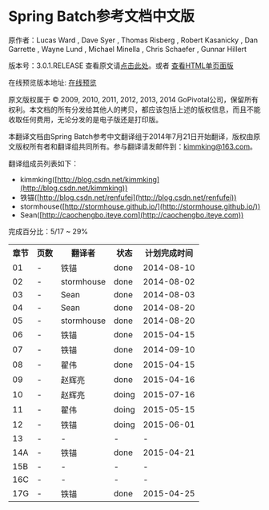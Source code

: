 # Spring Batch参考文档中文版

原作者：Lucas Ward , Dave Syer , Thomas Risberg , Robert Kasanicky , Dan Garrette , Wayne Lund , Michael Minella , Chris Schaefer , Gunnar Hillert

版本号：3.0.1.RELEASE 查看原文请[点击此处](http://docs.spring.io/spring-batch/trunk/reference/html/index.html)。或者 [查看HTML单页面版](http://docs.spring.io/spring-batch/trunk/reference/htmlsingle/index.html)


在线预览版本地址: [在线预览](http://kimmking.gitbooks.io/springbatchreference/)

原文版权属于 © 2009, 2010, 2011, 2012, 2013, 2014 GoPivotal公司，保留所有权利。本文档的所有分发给其他人的拷贝，都应该包括上述的版权信息，而且不能收取任何费用，无论分发的是电子版还是打印版。

本翻译文档由Spring Batch参考中文翻译组于2014年7月21日开始翻译，版权由原文版权所有者和翻译组共同所有。参与翻译请发邮件到：kimmking@163.com。

翻译组成员列表如下：

* kimmking([http://blog.csdn.net/kimmking](http://blog.csdn.net/kimmking))
* 铁锚([http://blog.csdn.net/renfufei](http://blog.csdn.net/renfufei))
* stormhouse([http://stormhouse.github.io/](http://stormhouse.github.io/))
* Sean([http://caochengbo.iteye.com](http://caochengbo.iteye.com))

完成百分比：5/17 ~ 29%

<table>

<tr>
<th>章节</th>
<th>页数</th>
<th>翻译者</th>
<th>状态</th>
<th>计划完成时间</th>
</tr>

<tr>
<td> 01 </td>
<td> - </td>
<td> 铁锚 </td>
<td> done </td>
<td> 2014-08-10 </td>
</tr>

<tr>
<td> 02 </td>
<td> - </td>
<td> stormhouse </td>
<td> done </td>
<td> 2014-08-02 </td>
</tr>

<tr>
<td> 03 </td>
<td> - </td>
<td> Sean </td>
<td> done </td>
<td> 2014-08-03 </td>
</tr>

<tr>
<td> 04 </td>
<td> - </td>
<td> Sean </td>
<td> done </td>
<td> 2014-08-20 </td>
</tr>

<tr>
<td> 05 </td>
<td> - </td>
<td> stormhouse </td>
<td> done </td>
<td> 2014-08-20 </td>
</tr>

<tr>
<td> 06 </td>
<td> - </td>
<td> 铁锚 </td>
<td> done </td>
<td> 2015-04-15 </td>
</tr>

<tr>
<td> 07 </td>
<td> - </td>
<td> 铁锚 </td>
<td> done </td>
<td> 2014-09-10 </td>
</tr>

<tr>
<td> 08 </td>
<td> - </td>
<td> 翟伟 </td>
<td> done </td>
<td> 2015-04-15 </td>
</tr>

<tr>
<td> 09 </td>
<td> - </td>
<td> 赵辉亮 </td>
<td> done </td>
<td> 2015-04-16 </td>
</tr>

<tr>
<td> 10 </td>
<td> - </td>
<td> 赵辉亮 </td>
<td> doing </td>
<td> 2015-07-16 </td>
</tr>

<tr>
<td> 11 </td>
<td> - </td>
<td> 翟伟 </td>
<td> doing </td>
<td> 2015-05-15 </td>
</tr>

<tr>
<td> 12 </td>
<td> - </td>
<td> 铁锚 </td>
<td> doing </td>
<td> 2015-06-01 </td>
</tr>

<tr>
<td> 13 </td>
<td> - </td>
<td> - </td>
<td> - </td>
<td> - </td>
</tr>

<tr>
<td> 14A </td>
<td> - </td>
<td> 铁锚 </td>
<td> done </td>
<td> 2015-04-21 </td>
</tr>

<tr>
<td> 15B </td>
<td> - </td>
<td> - </td>
<td> - </td>
<td> - </td>
</tr>

<tr>
<td> 16C </td>
<td> - </td>
<td> - </td>
<td> - </td>
<td> - </td>
</tr>

<tr>
<td> 17G </td>
<td> - </td>
<td> 铁锚 </td>
<td> done </td>
<td> 2015-04-25 </td>
</tr>

</table>
	
